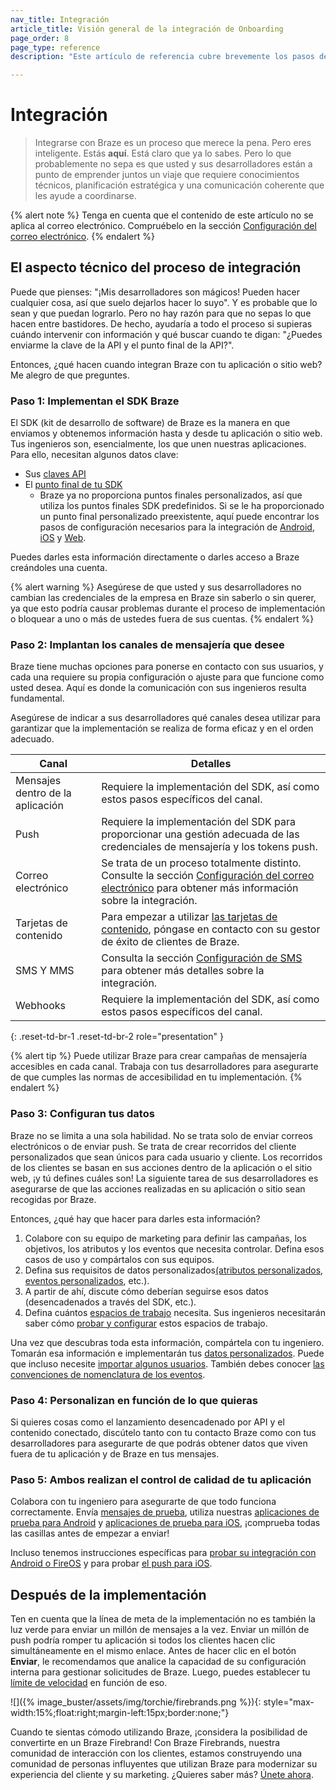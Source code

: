 ```yaml
---
nav_title: Integración
article_title: Visión general de la integración de Onboarding
page_order: 8
page_type: reference
description: "Este artículo de referencia cubre brevemente los pasos de integración que deben seguir sus ingenieros o desarrolladores."

---
```


# Integración

> Integrarse con Braze es un proceso que merece la pena. Pero eres inteligente. Estás **aquí**. Está claro que ya lo sabes. Pero lo que probablemente no sepa es que usted y sus desarrolladores están a punto de emprender juntos un viaje que requiere conocimientos técnicos, planificación estratégica y una comunicación coherente que les ayude a coordinarse.

{% alert note %}
Tenga en cuenta que el contenido de este artículo no se aplica al correo electrónico. Compruébelo en la sección [Configuración del correo electrónico]({{site.baseurl}}/user_guide/message_building_by_channel/email/email_setup/).
{% endalert %}

## El aspecto técnico del proceso de integración

Puede que pienses: "¡Mis desarrolladores son mágicos! Pueden hacer cualquier cosa, así que suelo dejarlos hacer lo suyo". Y es probable que lo sean y que puedan lograrlo. Pero no hay razón para que no sepas lo que hacen entre bastidores. De hecho, ayudaría a todo el proceso si supieras cuándo intervenir con información y qué buscar cuando te digan: "¿Puedes enviarme la clave de la API y el punto final de la API?".

Entonces, ¿qué hacen cuando integran Braze con tu aplicación o sitio web? Me alegro de que preguntes.

### Paso 1: Implementan el SDK Braze

El SDK (kit de desarrollo de software) de Braze es la manera en que enviamos y obtenemos información hasta y desde tu aplicación o sitio web. Tus ingenieros son, esencialmente, los que unen nuestras aplicaciones. Para ello, necesitan algunos datos clave:

* Sus [claves API]({{site.baseurl}}/api/api_key/)
* El [punto final de tu SDK]({{site.baseurl}}/user_guide/administrative/access_braze/sdk_endpoints/)
  * Braze ya no proporciona puntos finales personalizados, así que utiliza los puntos finales SDK predefinidos. Si se le ha proporcionado un punto final personalizado preexistente, aquí puede encontrar los pasos de configuración necesarios para la integración de [Android]({{site.baseurl}}/developer_guide/platform_integration_guides/android/initial_sdk_setup/android_sdk_integration/#step-5-optional-custom-endpoint-setup), [iOS]({{site.baseurl}}/developer_guide/sdk_integration/?sdktab=swift) y [Web]({{site.baseurl}}/developer_guide/platform_integration_guides/web/initial_sdk_setup/#initializing-the-sdk).

Puedes darles esta información directamente o darles acceso a Braze creándoles una cuenta. 

{% alert warning %}
Asegúrese de que usted y sus desarrolladores no cambian las credenciales de la empresa en Braze sin saberlo o sin querer, ya que esto podría causar problemas durante el proceso de implementación o bloquear a uno o más de ustedes fuera de sus cuentas.
{% endalert %}

### Paso 2: Implantan los canales de mensajería que desee

Braze tiene muchas opciones para ponerse en contacto con sus usuarios, y cada una requiere su propia configuración o ajuste para que funcione como usted desea. Aquí es donde la comunicación con sus ingenieros resulta fundamental.

Asegúrese de indicar a sus desarrolladores qué canales desea utilizar para garantizar que la implementación se realiza de forma eficaz y en el orden adecuado.

| Canal | Detalles |
|---|---|
| Mensajes dentro de la aplicación | Requiere la implementación del SDK, así como estos pasos específicos del canal. |
| Push | Requiere la implementación del SDK para proporcionar una gestión adecuada de las credenciales de mensajería y los tokens push. |
| Correo electrónico | Se trata de un proceso totalmente distinto. Consulte la sección [Configuración del correo electrónico]({{site.baseurl}}/user_guide/message_building_by_channel/email/email_setup/) para obtener más información sobre la integración. |
| Tarjetas de contenido | Para empezar a utilizar [las tarjetas de contenido]({{site.baseurl}}/user_guide/message_building_by_channel/content_cards/about/), póngase en contacto con su gestor de éxito de clientes de Braze. |
| SMS Y MMS | Consulta la sección [Configuración de SMS]({{site.baseurl}}/user_guide/message_building_by_channel/sms_mms_rcs/sms/sms_setup/sms_sending/) para obtener más detalles sobre la integración. |
| Webhooks | Requiere la implementación del SDK, así como estos pasos específicos del canal. | 
{: .reset-td-br-1 .reset-td-br-2 role="presentation" }

{% alert tip %}
Puede utilizar Braze para crear campañas de mensajería accesibles en cada canal. Trabaja con tus desarrolladores para asegurarte de que cumples las normas de accesibilidad en tu implementación.
{% endalert %}

### Paso 3: Configuran tus datos

Braze no se limita a una sola habilidad. No se trata solo de enviar correos electrónicos o de enviar push. Se trata de crear recorridos del cliente personalizados que sean únicos para cada usuario y cliente. Los recorridos de los clientes se basan en sus acciones dentro de la aplicación o el sitio web, ¡y tú defines cuáles son! La siguiente tarea de sus desarrolladores es asegurarse de que las acciones realizadas en su aplicación o sitio sean recogidas por Braze.

Entonces, ¿qué hay que hacer para darles esta información?

1. Colabore con su equipo de marketing para definir las campañas, los objetivos, los atributos y los eventos que necesita controlar. Defina esos casos de uso y compártalos con sus equipos.
2. Defina sus requisitos de datos personalizados[(atributos personalizados]({{site.baseurl}}/user_guide/data/custom_data/custom_attributes/), [eventos personalizados]({{site.baseurl}}/user_guide/data/custom_data/custom_events/), etc.).
3. A partir de ahí, discute cómo deberían seguirse esos datos (desencadenados a través del SDK, etc.).
4. Defina cuántos [espacios de trabajo]({{site.baseurl}}/user_guide/administrative/app_settings/workspaces/) necesita. Sus ingenieros necesitarán saber cómo [probar y configurar]({{site.baseurl}}/user_guide/getting_started/workspaces/) estos espacios de trabajo.

Una vez que descubras toda esta información, compártela con tu ingeniero. Tomarán esa información e implementarán tus [datos personalizados]({{site.baseurl}}/user_guide/data/custom_data/managing_custom_data/). Puede que incluso necesite [importar algunos usuarios]({{site.baseurl}}/user_guide/data/user_data_collection/user_import/). También debes conocer [las convenciones de nomenclatura de los eventos]({{site.baseurl}}/user_guide/data/custom_data/event_naming_conventions/).

### Paso 4: Personalizan en función de lo que quieras

Si quieres cosas como el lanzamiento desencadenado por API y el contenido conectado, discútelo tanto con tu contacto Braze como con tus desarrolladores para asegurarte de que podrás obtener datos que viven fuera de tu aplicación y de Braze en tus mensajes.

### Paso 5: Ambos realizan el control de calidad de tu aplicación

Colabora con tu ingeniero para asegurarte de que todo funciona correctamente. Envía [mensajes de prueba]({{site.baseurl}}/developer_guide/in_app_messages/sending_test_messages/), utiliza nuestras [aplicaciones de prueba para Android]({{site.baseurl}}/developer_guide/references/?tab=android) y [aplicaciones de prueba para iOS]({{site.baseurl}}/developer_guide/references/?tab=swift), ¡comprueba todas las casillas antes de empezar a enviar!

Incluso tenemos instrucciones específicas para [probar su integración con Android o FireOS]({{site.baseurl}}/developer_guide/platform_integration_guides/android/initial_sdk_setup/test_your_basic_integration/#test-your-basic-integration) y para probar [el push para iOS]({{site.baseurl}}/developer_guide/platforms/legacy_sdks/ios/push_notifications/testing/).

## Después de la implementación

Ten en cuenta que la línea de meta de la implementación no es también la luz verde para enviar un millón de mensajes a la vez. Enviar un millón de push podría romper tu aplicación si todos los clientes hacen clic simultáneamente en el mismo enlace. Antes de hacer clic en el botón **Enviar**, le recomendamos que analice la capacidad de su configuración interna para gestionar solicitudes de Braze. Luego, puedes establecer tu [límite de velocidad]({{site.baseurl}}/user_guide/engagement_tools/campaigns/testing_and_more/rate-limiting/#rate-limiting) en función de eso.

![]({% image_buster/assets/img/torchie/firebrands.png %}){: style="max-width:15%;float:right;margin-left:15px;border:none;"}

Cuando te sientas cómodo utilizando Braze, ¡considera la posibilidad de convertirte en un Braze Firebrand! Con Braze Firebrands, nuestra comunidad de interacción con los clientes, estamos construyendo una comunidad de personas influyentes que utilizan Braze para modernizar su experiencia del cliente y su marketing. ¿Quieres saber más? [Únete ahora](https://brazefirebrands.splashthat.com/).
